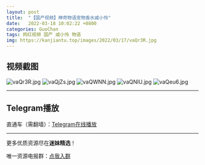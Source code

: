 ```yaml
---
layout: post
title:  "【国产视频】神奇物语宠物香水戚小怜"
date:   2022-03-18 10:02:22 +0800
categories: GuoChan
tags: 网红视频 国产 戚小怜 物语
img: https://kanjiantu.top/images/2022/03/17/vaQr3R.jpg
---
```



## 视频截图

![vaQr3R.jpg](https://kanjiantu.top/images/2022/03/17/vaQr3R.jpg)
![vaQjZs.jpg](https://kanjiantu.top/images/2022/03/17/vaQjZs.jpg)
![vaQWNN.jpg](https://kanjiantu.top/images/2022/03/17/vaQWNN.jpg)
![vaQNlU.jpg](https://kanjiantu.top/images/2022/03/17/vaQNlU.jpg)
![vaQeu6.jpg](https://kanjiantu.top/images/2022/03/17/vaQeu6.jpg)

* * *
## Telegram播放

直通车（需翻墙）：[Telegram在线播放](https://t.me/mimeijingxuan/139)

* * *
更多优质资源尽在**迷妹精选**！

唯一资源电报群：[点我入群](https://t.me/mimeijingxuan)


